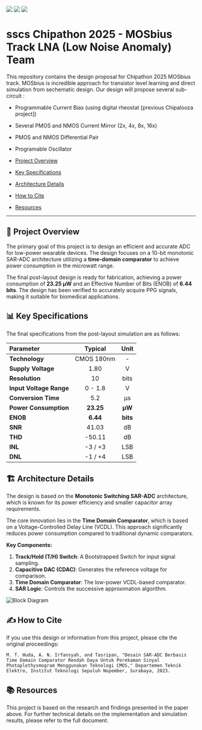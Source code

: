 [![](https://img.shields.io/badge/Technology-CMOS%20180nm-blue.svg)](.) [![](https://img.shields.io/badge/Type-Analog%20Mixed--Signal-lightgrey.svg)](.) [![](https://img.shields.io/badge/Status-Post--Layout-brightgreen.svg)](.)

# sscs Chipathon 2025 - MOSbius Track LNA (Low Noise Anomaly) Team

This repository contains the design proposal for Chipathon 2025 MOSbius track. MOSbius is incredible approach for transistor level learning and direct simulation from sechematic design. Our design will propose several sub-circuit :

- Programmable Current Bias (using digital rheostat [previous Chipalooza project])
- Several PMOS and NMOS Current Mirror (2x, 4x, 8x, 16x)
- PMOS and NMOS Differential Pair
- Programable Oscillator

- [Project Overview](#-project-overview)
- [Key Specifications](#-key-specifications)
- [Architecture Details](#️-architecture-details)
- [How to Cite](#-how-to-cite)
- [Resources](#-resources)

---

## 🎯 Project Overview

The primary goal of this project is to design an efficient and accurate ADC for low-power wearable devices. The design focuses on a 10-bit monotonic SAR-ADC architecture utilizing a **time-domain comparator** to achieve power consumption in the microwatt range.

The final post-layout design is ready for fabrication, achieving a power consumption of **23.25 µW** and an Effective Number of Bits (ENOB) of **6.44 bits**. The design has been verified to accurately acquire PPG signals, making it suitable for biomedical applications.

## 📊 Key Specifications

The final specifications from the post-layout simulation are as follows:

| Parameter | Typical | Unit |
| :--- | :---: | :---: |
| **Technology** | CMOS 180nm | - |
| **Supply Voltage** | 1.80 | V |
| **Resolution** | 10 | bits |
| **Input Voltage Range** | 0 - 1.8 | V |
| **Conversion Time** | 5.2 | µs |
| **Power Consumption** | **23.25** | **µW** |
| **ENOB** | **6.44** | **bits** |
| **SNR** | 41.03 | dB |
| **THD** | -50.11 | dB |
| **INL** | -3 / +3 | LSB |
| **DNL** | -1 / +4 | LSB |

## 🏗️ Architecture Details

The design is based on the **Monotonic Switching SAR-ADC** architecture, which is known for its power efficiency and smaller capacitor array requirements.

The core innovation lies in the **Time Domain Comparator**, which is based on a Voltage-Controlled Delay Line (VCDL). This approach significantly reduces power consumption compared to traditional dynamic comparators.

**Key Components:**
1.  **Track/Hold (T/H) Switch**: A Bootstrapped Switch for input signal sampling.
2.  **Capacitive DAC (CDAC)**: Generates the reference voltage for comparison.
3.  **Time Domain Comparator**: The low-power VCDL-based comparator.
4.  **SAR Logic**: Controls the successive approximation algorithm.

![Block Diagram](https://storage.googleapis.com/gemini-prod/images/0517e47a-2410-4158-b391-4560d2b38944)

## ✍️ How to Cite

If you use this design or information from this project, please cite the original proceedings:

```
M. T. Huda, A. N. Irfansyah, and Tasripan, "Desain SAR-ADC Berbasis Time Domain Comparator Rendah Daya Untuk Perekaman Sinyal Photoplethysmogram Menggunakan Teknologi CMOS," Departemen Teknik Elektro, Institut Teknologi Sepuluh Nopember, Surabaya, 2023.
```

## 📚 Resources

This project is based on the research and findings presented in the paper above. For further technical details on the implementation and simulation results, please refer to the full document.
